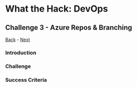 # What the Hack: DevOps 

## Challenge 3 - Azure Repos & Branching
[Back](../../challenge02.md) - [Next](challenge04.md)

### Introduction

### Challenge

### Success Criteria
